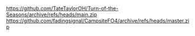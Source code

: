 https://github.com/TateTaylorOH/Turn-of-the-Seasons/archive/refs/heads/main.zip
https://github.com/fadingsignal/CampsiteFO4/archive/refs/heads/master.zip
